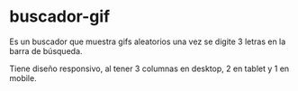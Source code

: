 # buscador-gif
Es un buscador que muestra gifs aleatorios una vez se digite 3 letras en la barra de búsqueda.

Tiene diseño responsivo, al tener 3 columnas en desktop, 2 en tablet y 1 en mobile.
